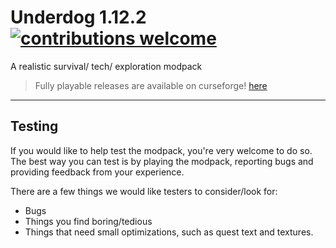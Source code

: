 # Underdog 1.12.2 [![contributions welcome](https://img.shields.io/badge/contributions-welcome-brightgreen.svg?style=flat)](https://github.com/juraj-hrivnak/Underdog/issues)
A realistic survival/  tech/ exploration modpack

> Fully playable releases are available on curseforge!
> [here](https://www.curseforge.com/minecraft/modpacks/underdog)

<hr></hr>

## Testing

If you would like to help test the modpack, you're very welcome to do so.
The best way you can test is by playing the modpack, reporting bugs and providing feedback from your experience.

There are a few things we would like testers to consider/look for:

-   Bugs
-   Things you find boring/tedious
-   Things that need small optimizations, such as quest text and textures.
